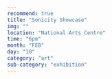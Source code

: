 ```yaml
---
recommend: true
title: "Sonicity Showcase"
img: ""
location: "National Arts Centre"
time: "6pm"
month: "FEB"
day: "10"
category: "art"
sub-category: "exhibition"
---
```

